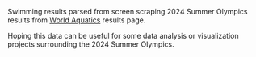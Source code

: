 Swimming results parsed from screen scraping 2024 Summer Olympics results from [World Aquatics](https://www.worldaquatics.com/competitions/2943/olympic-games-paris-2024/results?disciplines=SW) results page.

Hoping this data can be useful for some data analysis or visualization projects surrounding the 2024 Summer Olympics.
